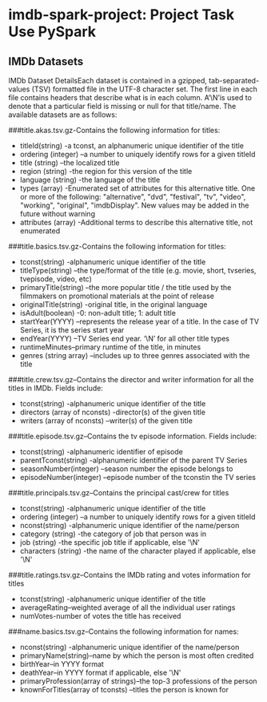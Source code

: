 # imdb-spark-project: Project Task Use PySpark

## IMDb Datasets

IMDb Dataset DetailsEach dataset is contained in a gzipped, tab-separated-values (TSV) formatted file in the UTF-8 character set. The first line in each file contains headers that describe what is in each column. A‘\N’is used to denote that a particular field is missing or null for that title/name. The available datasets are as follows:


###title.akas.tsv.gz-Contains the following information for titles:
- titleId(string) -a tconst, an alphanumeric unique identifier of the title
- ordering (integer) –a number to uniquely identify rows for a given titleId
- title (string) –the localized title
- region (string) -the region for this version of the title
- language (string) -the language of the title
- types (array) -Enumerated set of attributes for this alternative title. One or more of the following: "alternative", "dvd", "festival", "tv", "video", "working", "original", "imdbDisplay". New values may be added in the future without warning
- attributes (array) -Additional terms to describe this alternative title, not enumerated


###title.basics.tsv.gz-Contains the following information for titles:
- tconst(string) -alphanumeric unique identifier of the title
- titleType(string) –the type/format of the title (e.g. movie, short, tvseries, tvepisode, video, etc)
- primaryTitle(string) –the more popular title / the title used by the filmmakers on promotional materials at the point of release
- originalTitle(string) -original title, in the original language
- isAdult(boolean) -0: non-adult title; 1: adult title
- startYear(YYYY) –represents the release year of a title. In the case of TV Series, it is the series start year
- endYear(YYYY) –TV Series end year. ‘\N’ for all other title types
- runtimeMinutes–primary runtime of the title, in minutes
- genres (string array) –includes up to three genres associated with the title


###title.crew.tsv.gz–Contains the director and writer information for all the titles in IMDb. Fields include:
- tconst(string) -alphanumeric unique identifier of the title
- directors (array of nconsts) -director(s) of the given title
- writers (array of nconsts) –writer(s) of the given title


###title.episode.tsv.gz–Contains the tv episode information. Fields include:
- tconst(string) -alphanumeric identifier of episode
- parentTconst(string) -alphanumeric identifier of the parent TV Series
- seasonNumber(integer) –season number the episode belongs to
- episodeNumber(integer) –episode number of the tconstin the TV series


###title.principals.tsv.gz–Contains the principal cast/crew for titles
- tconst(string) -alphanumeric unique identifier of the title
- ordering (integer) –a number to uniquely identify rows for a given titleId
- nconst(string) -alphanumeric unique identifier of the name/person
- category (string) -the category of job that person was in
- job (string) -the specific job title if applicable, else '\N'
- characters (string) -the name of the character played if applicable, else '\N'


###title.ratings.tsv.gz–Contains the IMDb rating and votes information for titles
- tconst(string) -alphanumeric unique identifier of the title
- averageRating–weighted average of all the individual user ratings
- numVotes-number of votes the title has received


###name.basics.tsv.gz–Contains the following information for names:
- nconst(string) -alphanumeric unique identifier of the name/person
- primaryName(string)–name by which the person is most often credited
- birthYear–in YYYY format
- deathYear–in YYYY format if applicable, else '\N'
- primaryProfession(array of strings)–the top-3 professions of the person
- knownForTitles(array of tconsts) –titles the person is known for